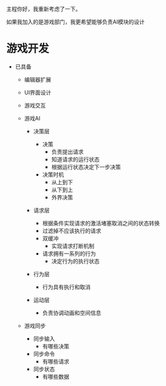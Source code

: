主程你好，我重新考虑了一下。

如果我加入的是游戏部门，我更希望能够负责AI模块的设计



# 游戏开发

- 已具备
  - 编辑器扩展
  
  - UI界面设计
  
  - 游戏交互
  
  - 游戏AI
  
    - 决策层
      - 决策
        - 负责提出请求
        - 知道请求的运行状态
        - 根据运行状态决定下一步决策
      - 决策时机
        - 从上到下
        - 从下到上
        - 外界决策
    - 请求层
      - 根据条件实现请求的激活堵塞取消之间的状态转换
      - 过滤掉不应该执行的请求
      - 双缓冲
        - 实现请求打断机制
      - 请求拥有一系列的行为
        - 决定行为的执行状态
    - 行为层
      - 行为具有执行和取消
  
    - 运动层
      - 负责协调动画和空间信息
  
  - 游戏同步
  
    - 同步输入
      - 有哪些决策
    - 同步命令
      - 有哪些请求
    - 同步状态
      - 有哪些数据
